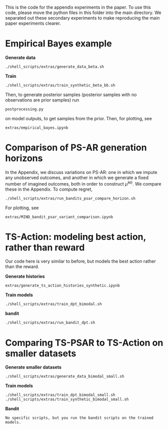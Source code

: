 
This is the code for the appendix experiments in the paper. To use this code, please move the python files in this folder into the main directory. We separated out these secondary experiments to make reproducing the main paper experiments clearer.

# Empirical Bayes example
**Generate data**

    ./shell_scripts/extras/generate_data_beta.sh

**Train**

    ./shell_scripts/extras/train_synthetic_beta_bb.sh

Then, to generate posterior samples (posterior samples with no observations are prior samples)
run 

    postprocessing.py

on model outputs, to get samples from the prior. Then, for plotting, see

    extras/empirical_bayes.ipynb

# Comparison of PS-AR generation horizons
In the Appendix, we discuss variations on PS-AR: one in which we impute any unobserved outcomes, and another in which we generate a fixed number of imagined outcomes, both in order to construct $\hat\mu^{(a)}$. We compare these in the Appendix. To compute regret, 

    ./shell_scripts/extras/run_bandits_psar_compare_horizon.sh

For plotting, see

    extras/MIND_bandit_psar_variant_comparison.ipynb

# TS-Action: modeling best action, rather than reward
Our code here is very similar to before, but models the best action rather than the reward.

**Generate histories** 

    extras/generate_ts_action_histories_synthetic.ipynb

**Train models**

    ./shell_scripts/extras/train_dpt_bimodal.sh

**bandit**
    
    ./shell_scripts/extras/run_bandit_dpt.sh

# Comparing TS-PSAR to TS-Action on smaller datasets
**Generate smaller datasets**

    ./shell_scripts/extras/generate_data_bimodal_small.sh

**Train models**

    ./shell_scripts/extras/train_dpt_bimodal_small.sh
    ./shell_scripts/extras/train_synthetic_bimodal_small.sh

**Bandit**

    No specific scripts, but you run the bandit scripts on the trained models. 


